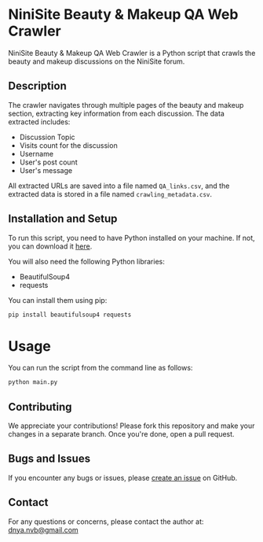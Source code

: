# NiniSite Beauty & Makeup QA Web Crawler

NiniSite Beauty & Makeup QA Web Crawler is a Python script that crawls the beauty and makeup discussions on the NiniSite forum.

## Description

The crawler navigates through multiple pages of the beauty and makeup section, extracting key information from each discussion. The data extracted includes:
- Discussion Topic
- Visits count for the discussion
- Username
- User's post count
- User's message

All extracted URLs are saved into a file named `QA_links.csv`, and the extracted data is stored in a file named `crawling_metadata.csv`.

## Installation and Setup

To run this script, you need to have Python installed on your machine. If not, you can download it [here](https://www.python.org/downloads/).

You will also need the following Python libraries:
- BeautifulSoup4
- requests

You can install them using pip:

```bash
pip install beautifulsoup4 requests
```
# Usage

You can run the script from the command line as follows:

```bash
python main.py
```
## Contributing

We appreciate your contributions! Please fork this repository and make your changes in a separate branch. Once you're done, open a pull request.

## Bugs and Issues

If you encounter any bugs or issues, please [create an issue](link-to-your-repo-issues-page) on GitHub.

## Contact

For any questions or concerns, please contact the author at: dnya.nvb@gmail.com
